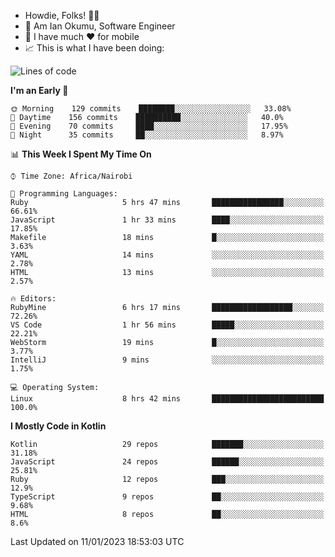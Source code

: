 
* Howdie, Folks! 👋🤓
* 🤪 Am Ian Okumu, Software Engineer
* 📱 I have much ❤️ for mobile
* 📈 This is what I have been doing:
  
<!-- <a href="https://otsembo.github.io/OtsemboPortfolio/" style="margin-right:.5%; margin-top=.5%;">
  <img align="center" src="https://github-readme-stats.vercel.app/api/top-langs/?username=otsembo&layout=compact" />
</a> -->

<!--START_SECTION:waka-->
![Lines of code](https://img.shields.io/badge/From%20Hello%20World%20I%27ve%20Written-831%20Thousand%20lines%20of%20code-blue)

**I'm an Early 🐤** 

```text
🌞 Morning    129 commits    ████████░░░░░░░░░░░░░░░░░   33.08% 
🌆 Daytime    156 commits    ██████████░░░░░░░░░░░░░░░   40.0% 
🌃 Evening    70 commits     ████░░░░░░░░░░░░░░░░░░░░░   17.95% 
🌙 Night      35 commits     ██░░░░░░░░░░░░░░░░░░░░░░░   8.97%

```


📊 **This Week I Spent My Time On** 

```text
⌚︎ Time Zone: Africa/Nairobi

💬 Programming Languages: 
Ruby                     5 hrs 47 mins       ████████████████░░░░░░░░░   66.61% 
JavaScript               1 hr 33 mins        ████░░░░░░░░░░░░░░░░░░░░░   17.85% 
Makefile                 18 mins             █░░░░░░░░░░░░░░░░░░░░░░░░   3.63% 
YAML                     14 mins             ░░░░░░░░░░░░░░░░░░░░░░░░░   2.78% 
HTML                     13 mins             ░░░░░░░░░░░░░░░░░░░░░░░░░   2.57%

🔥 Editors: 
RubyMine                 6 hrs 17 mins       ██████████████████░░░░░░░   72.26% 
VS Code                  1 hr 56 mins        █████░░░░░░░░░░░░░░░░░░░░   22.21% 
WebStorm                 19 mins             █░░░░░░░░░░░░░░░░░░░░░░░░   3.77% 
IntelliJ                 9 mins              ░░░░░░░░░░░░░░░░░░░░░░░░░   1.75%

💻 Operating System: 
Linux                    8 hrs 42 mins       █████████████████████████   100.0%

```

**I Mostly Code in Kotlin** 

```text
Kotlin                   29 repos            ███████░░░░░░░░░░░░░░░░░░   31.18% 
JavaScript               24 repos            ██████░░░░░░░░░░░░░░░░░░░   25.81% 
Ruby                     12 repos            ███░░░░░░░░░░░░░░░░░░░░░░   12.9% 
TypeScript               9 repos             ██░░░░░░░░░░░░░░░░░░░░░░░   9.68% 
HTML                     8 repos             ██░░░░░░░░░░░░░░░░░░░░░░░   8.6%

```



 Last Updated on 11/01/2023 18:53:03 UTC
<!--END_SECTION:waka-->

<br />
<br />
<br />
<br />
<br />
  
  </div>
<!---
otsembo/otsembo is a ✨ special ✨ repository because its `README.md` (this file) appears on your GitHub profile.
You can click the Preview link to take a look at your changes.
--->
